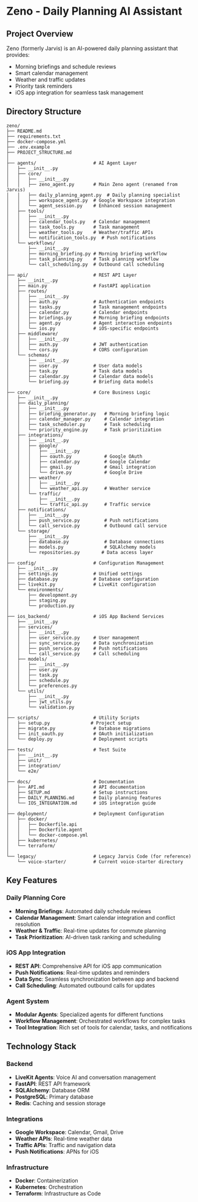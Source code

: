 # Zeno - Daily Planning AI Assistant

## Project Overview

Zeno (formerly Jarvis) is an AI-powered daily planning assistant that provides:

- Morning briefings and schedule reviews
- Smart calendar management
- Weather and traffic updates
- Priority task reminders
- iOS app integration for seamless task management

## Directory Structure

```
zeno/
├── README.md
├── requirements.txt
├── docker-compose.yml
├── .env.example
├── PROJECT_STRUCTURE.md
│
├── agents/                     # AI Agent Layer
│   ├── __init__.py
│   ├── core/
│   │   ├── __init__.py
│   │   ├── zeno_agent.py       # Main Zeno agent (renamed from Jarvis)
│   │   ├── daily_planning_agent.py  # Daily planning specialist
│   │   ├── workspace_agent.py  # Google Workspace integration
│   │   └── agent_session.py    # Enhanced session management
│   ├── tools/
│   │   ├── __init__.py
│   │   ├── calendar_tools.py   # Calendar management
│   │   ├── task_tools.py       # Task management
│   │   ├── weather_tools.py    # Weather/traffic APIs
│   │   └── notification_tools.py  # Push notifications
│   └── workflows/
│       ├── __init__.py
│       ├── morning_briefing.py # Morning briefing workflow
│       ├── task_planning.py    # Task planning workflow
│       └── call_scheduling.py  # Outbound call scheduling
│
├── api/                        # REST API Layer
│   ├── __init__.py
│   ├── main.py                 # FastAPI application
│   ├── routes/
│   │   ├── __init__.py
│   │   ├── auth.py             # Authentication endpoints
│   │   ├── tasks.py            # Task management endpoints
│   │   ├── calendar.py         # Calendar endpoints
│   │   ├── briefings.py        # Morning briefing endpoints
│   │   ├── agent.py            # Agent interaction endpoints
│   │   └── ios.py              # iOS-specific endpoints
│   ├── middleware/
│   │   ├── __init__.py
│   │   ├── auth.py             # JWT authentication
│   │   └── cors.py             # CORS configuration
│   └── schemas/
│       ├── __init__.py
│       ├── user.py             # User data models
│       ├── task.py             # Task data models
│       ├── calendar.py         # Calendar data models
│       └── briefing.py         # Briefing data models
│
├── core/                       # Core Business Logic
│   ├── __init__.py
│   ├── daily_planning/
│   │   ├── __init__.py
│   │   ├── briefing_generator.py   # Morning briefing logic
│   │   ├── calendar_manager.py     # Calendar integration
│   │   ├── task_scheduler.py       # Task scheduling
│   │   └── priority_engine.py      # Task prioritization
│   ├── integrations/
│   │   ├── __init__.py
│   │   ├── google/
│   │   │   ├── __init__.py
│   │   │   ├── oauth.py            # Google OAuth
│   │   │   ├── calendar.py         # Google Calendar
│   │   │   ├── gmail.py            # Gmail integration
│   │   │   └── drive.py            # Google Drive
│   │   ├── weather/
│   │   │   ├── __init__.py
│   │   │   └── weather_api.py      # Weather service
│   │   └── traffic/
│   │       ├── __init__.py
│   │       └── traffic_api.py      # Traffic service
│   ├── notifications/
│   │   ├── __init__.py
│   │   ├── push_service.py         # Push notifications
│   │   └── call_service.py         # Outbound call service
│   └── storage/
│       ├── __init__.py
│       ├── database.py             # Database connections
│       ├── models.py               # SQLAlchemy models
│       └── repositories.py        # Data access layer
│
├── config/                     # Configuration Management
│   ├── __init__.py
│   ├── settings.py             # Unified settings
│   ├── database.py             # Database configuration
│   ├── livekit.py              # LiveKit configuration
│   └── environments/
│       ├── development.py
│       ├── staging.py
│       └── production.py
│
├── ios_backend/                # iOS App Backend Services
│   ├── __init__.py
│   ├── services/
│   │   ├── __init__.py
│   │   ├── user_service.py     # User management
│   │   ├── sync_service.py     # Data synchronization
│   │   ├── push_service.py     # Push notifications
│   │   └── call_service.py     # Call scheduling
│   ├── models/
│   │   ├── __init__.py
│   │   ├── user.py
│   │   ├── task.py
│   │   ├── schedule.py
│   │   └── preferences.py
│   └── utils/
│       ├── __init__.py
│       ├── jwt_utils.py
│       └── validation.py
│
├── scripts/                    # Utility Scripts
│   ├── setup.py               # Project setup
│   ├── migrate.py              # Database migrations
│   ├── init_oauth.py           # OAuth initialization
│   └── deploy.py               # Deployment scripts
│
├── tests/                      # Test Suite
│   ├── __init__.py
│   ├── unit/
│   ├── integration/
│   └── e2e/
│
├── docs/                       # Documentation
│   ├── API.md                  # API documentation
│   ├── SETUP.md                # Setup instructions
│   ├── DAILY_PLANNING.md       # Daily planning features
│   └── IOS_INTEGRATION.md      # iOS integration guide
│
├── deployment/                 # Deployment Configuration
│   ├── docker/
│   │   ├── Dockerfile.api
│   │   ├── Dockerfile.agent
│   │   └── docker-compose.yml
│   ├── kubernetes/
│   └── terraform/
│
└── legacy/                     # Legacy Jarvis Code (for reference)
    └── voice-starter/          # Current voice-starter directory
```

## Key Features

### Daily Planning Core

- **Morning Briefings**: Automated daily schedule reviews
- **Calendar Management**: Smart calendar integration and conflict resolution
- **Weather & Traffic**: Real-time updates for commute planning
- **Task Prioritization**: AI-driven task ranking and scheduling

### iOS App Integration

- **REST API**: Comprehensive API for iOS app communication
- **Push Notifications**: Real-time updates and reminders
- **Data Sync**: Seamless synchronization between app and backend
- **Call Scheduling**: Automated outbound calls for updates

### Agent System

- **Modular Agents**: Specialized agents for different functions
- **Workflow Management**: Orchestrated workflows for complex tasks
- **Tool Integration**: Rich set of tools for calendar, tasks, and notifications

## Technology Stack

### Backend

- **LiveKit Agents**: Voice AI and conversation management
- **FastAPI**: REST API framework
- **SQLAlchemy**: Database ORM
- **PostgreSQL**: Primary database
- **Redis**: Caching and session storage

### Integrations

- **Google Workspace**: Calendar, Gmail, Drive
- **Weather APIs**: Real-time weather data
- **Traffic APIs**: Traffic and navigation data
- **Push Notifications**: APNs for iOS

### Infrastructure

- **Docker**: Containerization
- **Kubernetes**: Orchestration
- **Terraform**: Infrastructure as Code
